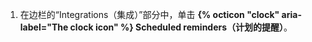 1. 在边栏的“Integrations（集成）”部分中，单击 **{% octicon "clock" aria-label="The clock icon" %} Scheduled reminders（计划的提醒）**。
